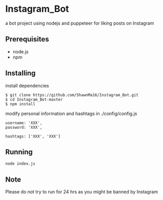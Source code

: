 # Instagram_Bot
a bot project using nodejs and puppeteer for liking posts on Instagram

## Prerequisites 
* node.js
* npm

## Installing

install dependencies
```
$ git clone https://github.com/ShawnMa16/Instagram_Bot.git
$ cd Instagram_Bot-master
$ npm install
```
modify personal information and hashtags in ./config/config.js

```
username: 'XXX',
password: 'XXX',

hashtags: ['XXX', 'XXX']
```

## Running

```
node index.js
```

## Note
Please do not try to run for 24 hrs as you might be banned by Instagram
